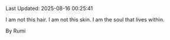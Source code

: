 Last Updated: 2025-08-16 00:25:41

I am not this hair. I am not this skin. I am the soul that lives within.

By Rumi
